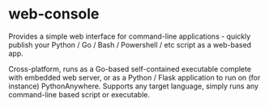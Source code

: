 # web-console
Provides a simple web interface for command-line applications - quickly publish your Python / Go / Bash / Powershell / etc script as a web-based app.

Cross-platform, runs as a Go-based self-contained executable complete with embedded web server, or as a Python / Flask application to run on (for instance) PythonAnywhere. Supports any target language, simply runs any command-line based script or executable.
